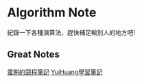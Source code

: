 # Algorithm Note
紀錄一下各種演算法，趕快補足輸別人的地方吧!

## Great Notes
[蛋餅的競程筆記](https://omeletwithoutegg.github.io/)
[YuiHuang學習筆記](https://yuihuang.com/)
